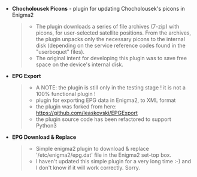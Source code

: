 + **Chocholousek Picons** - plugin for updating Chocholousek's picons in Enigma2
   > - The plugin downloads a series of file archives (7-zip) with picons, for user-selected satellite positions. From the archives, the plugin unpacks only the necessary picons to the internal disk (depending on the service reference codes found in the "userboquet" files).
   > - The original intent for developing this plugin was to save free space on the device's internal disk.

+ **EPG Export**
   > - A NOTE: the plugin is still only in the testing stage ! it is not a 100% functional plugin !
   > - plugin for exporting EPG data in Enigma2, to XML format
   > - the plugin was forked from here: https://github.com/leaskovski/EPGExport
   > - the plugin source code has been refactored to support Python3

+ **EPG Download & Replace**
   > - Simple enigma2 plugin to download & replace '/etc/enigma2/epg.dat' file in the Enigma2 set-top box.
   > - I haven't updated this simple plugin for a very long time :-) and I don't know if it will work correctly. Sorry.
